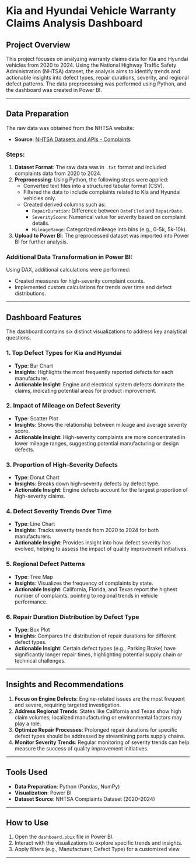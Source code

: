# Kia and Hyundai Vehicle Warranty Claims Analysis Dashboard

## Project Overview
This project focuses on analyzing warranty claims data for Kia and Hyundai vehicles from 2020 to 2024. Using the National Highway Traffic Safety Administration (NHTSA) dataset, the analysis aims to identify trends and actionable insights into defect types, repair durations, severity, and regional defect patterns. The data preprocessing was performed using Python, and the dashboard was created in Power BI.

---

## Data Preparation
The raw data was obtained from the NHTSA website:
- **Source**: [NHTSA Datasets and APIs - Complaints](https://www.nhtsa.gov/nhtsa-datasets-and-apis#complaints)

### Steps:
1. **Dataset Format**: The raw data was in `.txt` format and included complaints data from 2020 to 2024.
2. **Preprocessing**: Using Python, the following steps were applied:
   - Converted text files into a structured tabular format (CSV).
   - Filtered the data to include complaints related to Kia and Hyundai vehicles only.
   - Created derived columns such as:
     - `RepairDuration`: Difference between `DateFiled` and `RepairDate`.
     - `SeverityScore`: Numerical value for severity based on complaint details.
     - `MileageRange`: Categorized mileage into bins (e.g., 0-5k, 5k-10k).
3. **Upload to Power BI**: The preprocessed dataset was imported into Power BI for further analysis.

### Additional Data Transformation in Power BI:
Using DAX, additional calculations were performed:
- Created measures for high-severity complaint counts.
- Implemented custom calculations for trends over time and defect distributions.

---

## Dashboard Features
The dashboard contains six distinct visualizations to address key analytical questions.

### 1. **Top Defect Types for Kia and Hyundai**
   - **Type**: Bar Chart
   - **Insights**: Highlights the most frequently reported defects for each manufacturer.
   - **Actionable Insight**: Engine and electrical system defects dominate the claims, indicating potential areas for product improvement.

### 2. **Impact of Mileage on Defect Severity**
   - **Type**: Scatter Plot
   - **Insights**: Shows the relationship between mileage and average severity score.
   - **Actionable Insight**: High-severity complaints are more concentrated in lower mileage ranges, suggesting potential manufacturing or design defects.

### 3. **Proportion of High-Severity Defects**
   - **Type**: Donut Chart
   - **Insights**: Breaks down high-severity defects by defect type.
   - **Actionable Insight**: Engine defects account for the largest proportion of high-severity claims.

### 4. **Defect Severity Trends Over Time**
   - **Type**: Line Chart
   - **Insights**: Tracks severity trends from 2020 to 2024 for both manufacturers.
   - **Actionable Insight**: Provides insight into how defect severity has evolved, helping to assess the impact of quality improvement initiatives.

### 5. **Regional Defect Patterns**
   - **Type**: Tree Map
   - **Insights**: Visualizes the frequency of complaints by state.
   - **Actionable Insight**: California, Florida, and Texas report the highest number of complaints, pointing to regional trends in vehicle performance.

### 6. **Repair Duration Distribution by Defect Type**
   - **Type**: Box Plot
   - **Insights**: Compares the distribution of repair durations for different defect types.
   - **Actionable Insight**: Certain defect types (e.g., Parking Brake) have significantly longer repair times, highlighting potential supply chain or technical challenges.

---
## Insights and Recommendations
1. **Focus on Engine Defects**: Engine-related issues are the most frequent and severe, requiring targeted investigation.
2. **Address Regional Trends**: States like California and Texas show high claim volumes; localized manufacturing or environmental factors may play a role.
3. **Optimize Repair Processes**: Prolonged repair durations for specific defect types should be addressed by streamlining parts supply chains.
4. **Monitor Severity Trends**: Regular monitoring of severity trends can help measure the success of quality improvement initiatives.

---

## Tools Used
- **Data Preparation**: Python (Pandas, NumPy)
- **Visualization**: Power BI
- **Dataset Source**: NHTSA Complaints Dataset (2020–2024)

---

## How to Use
1. Open the `dashboard.pbix` file in Power BI.
2. Interact with the visualizations to explore specific trends and insights.
3. Apply filters (e.g., Manufacturer, Defect Type) for a customized view.

---

